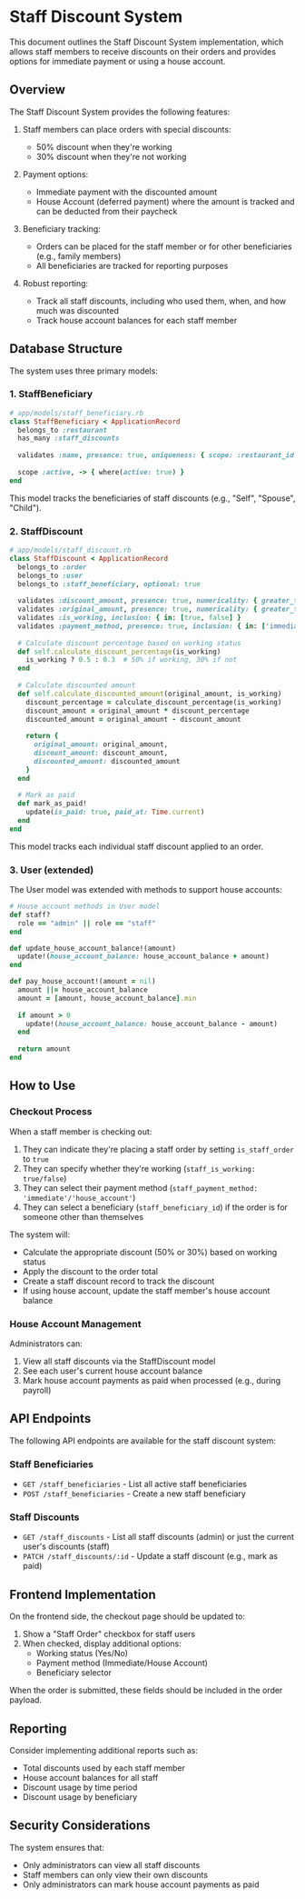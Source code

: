 # Staff Discount System

This document outlines the Staff Discount System implementation, which allows staff members to receive discounts on their orders and provides options for immediate payment or using a house account.

## Overview

The Staff Discount System provides the following features:

1. Staff members can place orders with special discounts:
   - 50% discount when they're working
   - 30% discount when they're not working

2. Payment options:
   - Immediate payment with the discounted amount
   - House Account (deferred payment) where the amount is tracked and can be deducted from their paycheck

3. Beneficiary tracking:
   - Orders can be placed for the staff member or for other beneficiaries (e.g., family members)
   - All beneficiaries are tracked for reporting purposes

4. Robust reporting:
   - Track all staff discounts, including who used them, when, and how much was discounted
   - Track house account balances for each staff member

## Database Structure

The system uses three primary models:

### 1. StaffBeneficiary

```ruby
# app/models/staff_beneficiary.rb
class StaffBeneficiary < ApplicationRecord
  belongs_to :restaurant
  has_many :staff_discounts
  
  validates :name, presence: true, uniqueness: { scope: :restaurant_id }
  
  scope :active, -> { where(active: true) }
end
```

This model tracks the beneficiaries of staff discounts (e.g., "Self", "Spouse", "Child").

### 2. StaffDiscount

```ruby
# app/models/staff_discount.rb
class StaffDiscount < ApplicationRecord
  belongs_to :order
  belongs_to :user
  belongs_to :staff_beneficiary, optional: true
  
  validates :discount_amount, presence: true, numericality: { greater_than_or_equal_to: 0 }
  validates :original_amount, presence: true, numericality: { greater_than_or_equal_to: 0 }
  validates :is_working, inclusion: { in: [true, false] }
  validates :payment_method, presence: true, inclusion: { in: ['immediate', 'house_account'] }
  
  # Calculate discount percentage based on working status
  def self.calculate_discount_percentage(is_working)
    is_working ? 0.5 : 0.3  # 50% if working, 30% if not
  end
  
  # Calculate discounted amount
  def self.calculate_discounted_amount(original_amount, is_working)
    discount_percentage = calculate_discount_percentage(is_working)
    discount_amount = original_amount * discount_percentage
    discounted_amount = original_amount - discount_amount
    
    return {
      original_amount: original_amount,
      discount_amount: discount_amount,
      discounted_amount: discounted_amount
    }
  end
  
  # Mark as paid
  def mark_as_paid!
    update(is_paid: true, paid_at: Time.current)
  end
end
```

This model tracks each individual staff discount applied to an order.

### 3. User (extended)

The User model was extended with methods to support house accounts:

```ruby
# House account methods in User model
def staff?
  role == "admin" || role == "staff"
end

def update_house_account_balance!(amount)
  update!(house_account_balance: house_account_balance + amount)
end

def pay_house_account!(amount = nil)
  amount ||= house_account_balance
  amount = [amount, house_account_balance].min
  
  if amount > 0
    update!(house_account_balance: house_account_balance - amount)
  end
  
  return amount
end
```

## How to Use

### Checkout Process

When a staff member is checking out:

1. They can indicate they're placing a staff order by setting `is_staff_order` to `true`
2. They can specify whether they're working (`staff_is_working: true/false`)
3. They can select their payment method (`staff_payment_method: 'immediate'/'house_account'`)
4. They can select a beneficiary (`staff_beneficiary_id`) if the order is for someone other than themselves

The system will:
- Calculate the appropriate discount (50% or 30%) based on working status
- Apply the discount to the order total
- Create a staff discount record to track the discount
- If using house account, update the staff member's house account balance

### House Account Management

Administrators can:
1. View all staff discounts via the StaffDiscount model
2. See each user's current house account balance
3. Mark house account payments as paid when processed (e.g., during payroll)

## API Endpoints

The following API endpoints are available for the staff discount system:

### Staff Beneficiaries

- `GET /staff_beneficiaries` - List all active staff beneficiaries
- `POST /staff_beneficiaries` - Create a new staff beneficiary

### Staff Discounts

- `GET /staff_discounts` - List all staff discounts (admin) or just the current user's discounts (staff)
- `PATCH /staff_discounts/:id` - Update a staff discount (e.g., mark as paid)

## Frontend Implementation

On the frontend side, the checkout page should be updated to:

1. Show a "Staff Order" checkbox for staff users
2. When checked, display additional options:
   - Working status (Yes/No)
   - Payment method (Immediate/House Account)
   - Beneficiary selector

When the order is submitted, these fields should be included in the order payload.

## Reporting

Consider implementing additional reports such as:
- Total discounts used by each staff member
- House account balances for all staff
- Discount usage by time period
- Discount usage by beneficiary

## Security Considerations

The system ensures that:
- Only administrators can view all staff discounts
- Staff members can only view their own discounts
- Only administrators can mark house account payments as paid
